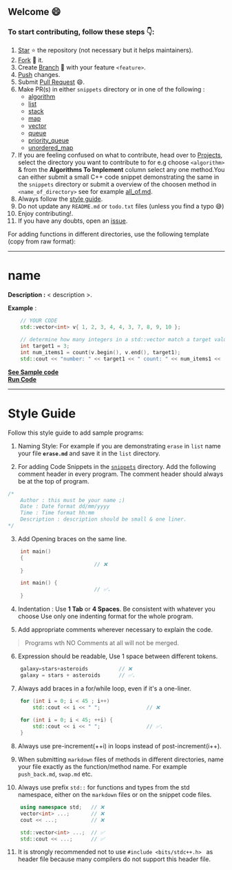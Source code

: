 
## Welcome :smile:
### To start contributing, follow these steps :point_down::

1. [Star](https://help.github.com/en/articles/about-stars) :star: the repository (not necessary but it helps maintainers).
2. [Fork](https://help.github.com/en/articles/fork-a-repo) :fork_and_knife: it.
3. Create [Branch](https://help.github.com/en/articles/about-branches) :herb: with your feature `<feature>`.
4. [Push](https://help.github.com/en/articles/pushing-to-a-remote) changes.
5. Submit [Pull Request](https://help.github.com/en/articles/about-pull-requests) :smile:.
6. Make PR(s) in either `snippets` directory or in one of the following :
   - [algorithm](https://github.com/Bhupesh-V/30-seconds-of-cpp/tree/master/algorithm)
   - [list](https://github.com/Bhupesh-V/30-seconds-of-cpp/tree/master/list)
   - [stack](https://github.com/Bhupesh-V/30-seconds-of-cpp/tree/master/stack)
   - [map](https://github.com/Bhupesh-V/30-seconds-of-cpp/tree/master/map)
   - [vector](https://github.com/Bhupesh-V/30-seconds-of-cpp/tree/master/vector)
   - [queue](https://github.com/Bhupesh-V/30-seconds-of-cpp/tree/master/queue)
   - [priority_queue](https://github.com/Bhupesh-V/30-seconds-of-cpp/tree/master/priority_queue)
   - [unordered_map](https://github.com/Bhupesh-V/30-seconds-of-cpp/tree/master/unordered_map)
7. If you are feeling confused on what to contribute, head over to [Projects](https://github.com/Bhupesh-V/30-seconds-of-cpp/projects), select the directory you want to contribute to for e.g choose `<algorithm>` & from the **Algorithms To Implement** column select any one method.You can either submit a small C++ code snippet demonstrating the same in the `snippets` directory or submit a overview of the choosen method in `<name_of_directory>` see for example [all_of.md](https://github.com/Bhupesh-V/30-seconds-of-cpp/blob/master/algorithm/all_of.md).
8. Always follow the [style guide](https://github.com/Bhupesh-V/30-seconds-of-cpp/blob/master/CONTRIBUTING.md#style-guide).
9. Do not update any `README.md` or `todo.txt` files (unless you find a typo 😅)
10. Enjoy contributing!.
11. If you have any doubts, open an [issue](https://github.com/Bhupesh-V/30-seconds-of-cpp/issues/new). 

For adding functions in different directories, use the following template (copy from raw format): 


---
# name

**Description :**  < description >.
  
**Example** :

```cpp
    // YOUR CODE
    std::vector<int> v{ 1, 2, 3, 4, 4, 3, 7, 8, 9, 10 };
 
    // determine how many integers in a std::vector match a target value.
    int target1 = 3;
    int num_items1 = count(v.begin(), v.end(), target1);
    std::cout << "number: " << target1 << " count: " << num_items1 << '\n';
```
**[See Sample code](snippets/vector/example.cpp)**<br>
**[Run Code](https://rextester.com/ABC)**

---

# Style Guide

Follow this style guide to add sample programs:

1. Naming Style: 
   For example if you are demonstrating `erase` in `list` name your file **`erase.md`** and save it in the `list` directory.

2. For adding Code Snippets in the [`snippets`](https://github.com/Bhupesh-V/30-Seconds-of-cpp/snippets/) directory.
   Add the following comment header in every program. The comment header should always be at the top of program.
```cpp
/*
    Author : this must be your name ;)
    Date : Date format dd/mm/yyyy
    Time : Time format hh:mm
    Description : description should be small & one liner.
*/
```
 

3. Add Opening braces on the same line.
```cpp
    int main()
    {
                            // ❌
    }

    int main() {
                            // ✅.
    }
```

4. Indentation : 
    Use **1 Tab** or **4 Spaces**. Be consistent with whatever you choose
    Use only one indenting format for the whole program.

5. Add appropriate comments wherever necessary to explain the code.
> Programs wth NO Comments at all will not be merged.

6. Expression should be readable, Use 1 space between different tokens.
```cpp 
    galaxy=stars+asteroids          // ❌
    galaxy = stars + asteroids      // ✅.
```

7. Always add braces in a for/while loop, even if it's a one-liner.
```cpp    
    for (int i = 0; i < 45 ; i++)
        std::cout << i << " ";               // ❌
    
    for (int i = 0; i < 45; ++i) {
        std::cout << i << " ";               // ✅.
    }
```
8. Always use pre-increment(++i) in loops instead of post-increment(i++).

9. When submitting `markdown` files of methods in different directories, name your file exactly as the function/method name. For example `push_back.md`, `swap.md` etc.

10. Always use prefix ```std::``` for functions and types from the std namespace, either on the `markdown` files or on the snippet code files.
```cpp 
    using namespace std;   // ❌ 
    vector<int> ...;       // ❌
    cout << ...;           // ❌

    std::vector<int> ...;  // ✅
    std::cout << ...;      // ✅
```

11. It is strongly recommended not to use `#include <bits/stdc++.h> ` as header file because many compilers do not support this header file.
